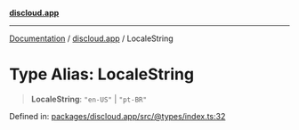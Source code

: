 [**discloud.app**](../README.md)

***

[Documentation](../../packages.md) / [discloud.app](../README.md) / LocaleString

# Type Alias: LocaleString

> **LocaleString**: `"en-US"` \| `"pt-BR"`

Defined in: [packages/discloud.app/src/@types/index.ts:32](https://github.com/discloud/discloud.app/blob/bfcb626f6315ac03eb36b36e57f162cd101e1996/packages/discloud.app/src/@types/index.ts#L32)
